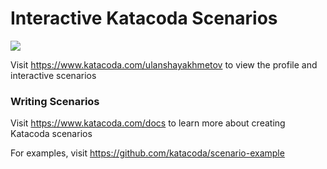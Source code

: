 # Interactive Katacoda Scenarios

[![](http://shields.katacoda.com/katacoda/ulanshayakhmetov/count.svg)](https://www.katacoda.com/ulanshayakhmetov "Get your profile on Katacoda.com")

Visit https://www.katacoda.com/ulanshayakhmetov to view the profile and interactive scenarios

### Writing Scenarios
Visit https://www.katacoda.com/docs to learn more about creating Katacoda scenarios

For examples, visit https://github.com/katacoda/scenario-example
